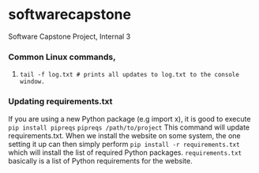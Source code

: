 # softwarecapstone
Software Capstone Project, Internal 3


### Common Linux commands,
1. `tail -f log.txt # prints all updates to log.txt to the console window.`


### Updating requirements.txt
If you are using a new Python package (e.g import x), it is good to execute
```pip install pipreqs```
```pipreqs /path/to/project```
This command will update requirements.txt. When we install the website on some system, the one setting it up can then simply perform `pip install -r requirements.txt` which will install the list of required Python packages. `requirements.txt` basically is a list of Python requirements for the website.
